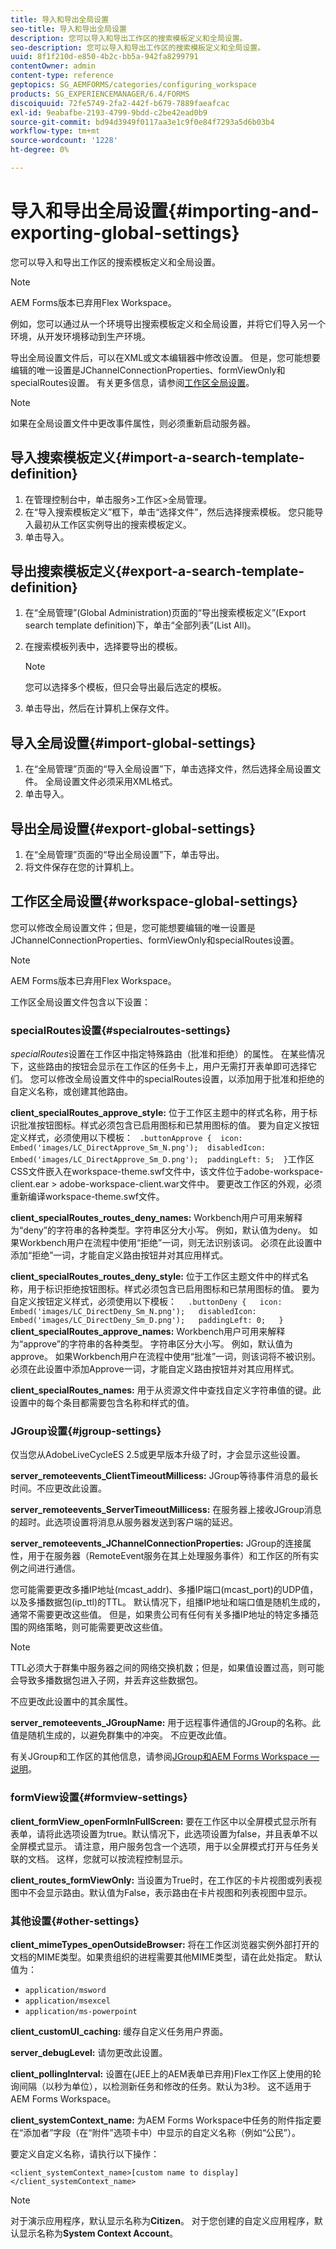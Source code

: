 ```yaml
---
title: 导入和导出全局设置
seo-title: 导入和导出全局设置
description: 您可以导入和导出工作区的搜索模板定义和全局设置。
seo-description: 您可以导入和导出工作区的搜索模板定义和全局设置。
uuid: 8f1f210d-e850-4b2c-bb5a-942fa8299791
contentOwner: admin
content-type: reference
geptopics: SG_AEMFORMS/categories/configuring_workspace
products: SG_EXPERIENCEMANAGER/6.4/FORMS
discoiquuid: 72fe5749-2fa2-442f-b679-7889faeafcac
exl-id: 9eabafbe-2193-4799-9bdd-c2be42ead0b9
source-git-commit: bd94d3949f0117aa3e1c9f0e84f7293a5d6b03b4
workflow-type: tm+mt
source-wordcount: '1228'
ht-degree: 0%

---
```


# 导入和导出全局设置{#importing-and-exporting-global-settings}

您可以导入和导出工作区的搜索模板定义和全局设置。

>[!NOTE]
>
>AEM Forms版本已弃用Flex Workspace。

例如，您可以通过从一个环境导出搜索模板定义和全局设置，并将它们导入另一个环境，从开发环境移动到生产环境。

导出全局设置文件后，可以在XML或文本编辑器中修改设置。 但是，您可能想要编辑的唯一设置是JChannelConnectionProperties、formViewOnly和specialRoutes设置。 有关更多信息，请参阅[工作区全局设置](importing-exporting-global-settings.md#workspace-global-settings)。

>[!NOTE]
>
>如果在全局设置文件中更改事件属性，则必须重新启动服务器。

## 导入搜索模板定义{#import-a-search-template-definition}

1. 在管理控制台中，单击服务>工作区>全局管理。
1. 在“导入搜索模板定义”框下，单击“选择文件”，然后选择搜索模板。 您只能导入最初从工作区实例导出的搜索模板定义。
1. 单击导入。

## 导出搜索模板定义{#export-a-search-template-definition}

1. 在“全局管理”(Global Administration)页面的“导出搜索模板定义”(Export search template definition)下，单击“全部列表”(List All)。
1. 在搜索模板列表中，选择要导出的模板。

   >[!NOTE]
   >
   >您可以选择多个模板，但只会导出最后选定的模板。

1. 单击导出，然后在计算机上保存文件。

## 导入全局设置{#import-global-settings}

1. 在“全局管理”页面的“导入全局设置”下，单击选择文件，然后选择全局设置文件。 全局设置文件必须采用XML格式。
1. 单击导入。

## 导出全局设置{#export-global-settings}

1. 在“全局管理”页面的“导出全局设置”下，单击导出。
1. 将文件保存在您的计算机上。

## 工作区全局设置{#workspace-global-settings}

您可以修改全局设置文件；但是，您可能想要编辑的唯一设置是JChannelConnectionProperties、formViewOnly和specialRoutes设置。

>[!NOTE]
>
>AEM Forms版本已弃用Flex Workspace。

工作区全局设置文件包含以下设置：

### specialRoutes设置{#specialroutes-settings}

*specialRoutes*&#x200B;设置在工作区中指定特殊路由（批准和拒绝）的属性。 在某些情况下，这些路由的按钮会显示在工作区的任务卡上，用户无需打开表单即可选择它们。 您可以修改全局设置文件中的specialRoutes设置，以添加用于批准和拒绝的自定义名称，或创建其他路由。

**client_specialRoutes_approve_style:** 位于工作区主题中的样式名称，用于标识批准按钮图标。样式必须包含已启用图标和已禁用图标的值。 要为自定义按钮定义样式，必须使用以下模板：
` .buttonApprove {  icon: Embed('images/LC_DirectApprove_Sm_N.png');  disabledIcon: Embed('images/LC_DirectApprove_Sm_D.png');  paddingLeft: 5;  }`工作区CSS文件嵌入在workspace-theme.swf文件中，该文件位于adobe-workspace-client.ear > adobe-workspace-client.war文件中。 要更改工作区的外观，必须重新编译workspace-theme.swf文件。

**client_specialRoutes_routes_deny_names:** Workbench用户可用来解释为“deny”的字符串的各种类型。字符串区分大小写。 例如，默认值为deny。 如果Workbench用户在流程中使用“拒绝”一词，则无法识别该词。 必须在此设置中添加“拒绝”一词，才能自定义路由按钮并对其应用样式。

**client_specialRoutes_routes_deny_style:** 位于工作区主题文件中的样式名称，用于标识拒绝按钮图标。样式必须包含已启用图标和已禁用图标的值。 要为自定义按钮定义样式，必须使用以下模板：
`  .buttonDeny {   icon: Embed('images/LC_DirectDeny_Sm_N.png');   disabledIcon: Embed('images/LC_DirectDeny_Sm_D.png');   paddingLeft: 0;   }` **client_specialRoutes_approve_names:** Workbench用户可用来解释为“approve”的字符串的各种类型。 字符串区分大小写。 例如，默认值为approve。 如果Workbench用户在流程中使用“批准”一词，则该词将不被识别。 必须在此设置中添加Approve一词，才能自定义路由按钮并对其应用样式。

**client_specialRoutes_names:** 用于从资源文件中查找自定义字符串值的键。此设置中的每个条目都需要包含名称和样式的值。

### JGroup设置{#jgroup-settings}

仅当您从AdobeLiveCycleES 2.5或更早版本升级了时，才会显示这些设置。

**server_remoteevents_ClientTimeoutMillicess:** JGroup等待事件消息的最长时间。不应更改此设置。

**server_remoteevents_ServerTimeoutMillicess:** 在服务器上接收JGroup消息的超时。此选项设置将消息从服务器发送到客户端的延迟。

**server_remoteevents_JChannelConnectionProperties:** JGroup的连接属性，用于在服务器（RemoteEvent服务在其上处理服务事件）和工作区的所有实例之间进行通信。

您可能需要更改多播IP地址(mcast_addr)、多播IP端口(mcast_port)的UDP值，以及多播数据包(ip_ttl)的TTL。 默认情况下，组播IP地址和端口值是随机生成的，通常不需要更改这些值。 但是，如果贵公司有任何有关多播IP地址的特定多播范围的网络策略，则可能需要更改这些值。

>[!NOTE]
>
>TTL必须大于群集中服务器之间的网络交换机数；但是，如果值设置过高，则可能会导致多播数据包进入子网，并丢弃这些数据包。

不应更改此设置中的其余属性。

**server_remoteevents_JGroupName:** 用于远程事件通信的JGroup的名称。此值是随机生成的，以避免群集中的冲突。 不应更改此值。

有关JGroup和工作区的其他信息，请参阅[JGroup和AEM Forms Workspace — 说明](https://blogs.adobe.com/livecycle/2011/03/jgroups-and-livecycle-workspace-explained.html)。

### formView设置{#formview-settings}

**client_formView_openFormInFullScreen:** 要在工作区中以全屏模式显示所有表单，请将此选项设置为true。默认情况下，此选项设置为false，并且表单不以全屏模式显示。 请注意，用户服务包含一个选项，用于以全屏模式打开与任务关联的文档。 这样，您就可以按流程控制显示。

**client_routes_formViewOnly:** 当设置为True时，在工作区的卡片视图或列表视图中不会显示路由。默认值为False，表示路由在卡片视图和列表视图中显示。

### 其他设置{#other-settings}

**client_mimeTypes_openOutsideBrowser:** 将在工作区浏览器实例外部打开的文档的MIME类型。如果贵组织的进程需要其他MIME类型，请在此处指定。 默认值为：

* `application/msword`
* `application/msexcel`
* `application/ms-powerpoint`

**client_customUI_caching:** 缓存自定义任务用户界面。

**server_debugLevel:** 请勿更改此设置。

**client_pollingInterval:** 设置在(JEE上的AEM表单已弃用)Flex工作区上使用的轮询间隔（以秒为单位），以检测新任务和修改的任务。默认为3秒。 这不适用于AEM Forms Workspace。

**client_systemContext_name:** 为AEM Forms Workspace中任务的附件指定要在“添加者”字段（在“附件”选项卡中）中显示的自定义名称（例如“公民”）。

要定义自定义名称，请执行以下操作：

`<client_systemContext_name>[custom name to display]</client_systemContext_name>`

>[!NOTE]
>
>对于演示应用程序，默认显示名称为&#x200B;**Citizen**。 对于您创建的自定义应用程序，默认显示名称为&#x200B;**System Context Account**。
